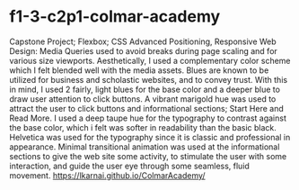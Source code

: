 # f1-3-c2p1-colmar-academy
Capstone Project; Flexbox; CSS Advanced Positioning, Responsive Web Design: Media Queries used to avoid breaks during page scaling and for various size viewports. 
Aesthetically, I used a complementary color scheme which I felt blended well with the media assets. Blues are known to be utilized for business and scholastic websites, and to convey trust. With this in mind, I used 2 fairly, light blues for the base color and a deeper blue to draw user attention to click buttons. A vibrant marigold hue was used to attract the user to click buttons and informational sections; Start Here and Read More. I used a deep taupe hue for the typography to contrast against the base color, which i felt was softer in readability than the basic black. Helvetica was used for the typography since it is classic and professional in appearance. 
Minimal transitional animation was used at the informational sections to give the web site some activity, to stimulate the user with some interaction, and guide the user eye through some seamless, fluid movement. 
https://lkarnai.github.io/ColmarAcademy/
